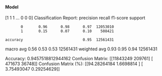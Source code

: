 #### Model
[1 1 1 ... 0 0 0]
Classification Report:
              precision    recall  f1-score   support

           0       0.96      0.98      0.97  12053010
           1       0.15      0.07      0.10    508421

    accuracy                           0.95  12561431
   macro avg       0.56      0.53      0.53  12561431
weighted avg       0.93      0.95      0.94  12561431

Accuracy: 0.9457518812944162
Confusion Matrix:
[[11843249   209761]
 [  471673    36748]]
Confusion Matrix (%):
[[94.28264184  1.6698814 ]
 [ 3.75493047  0.29254629]]
